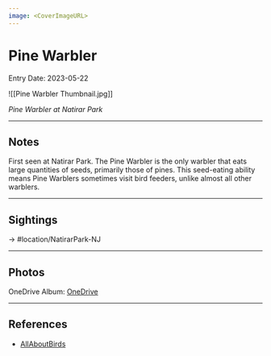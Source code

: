 ```yaml
---
image: <CoverImageURL>
---
```


# Pine Warbler
Entry Date: 2023-05-22

![[Pine Warbler Thumbnail.jpg]]

*Pine Warbler at Natirar Park*

---------------------------------------------------------------
## Notes

First seen at Natirar Park. The Pine Warbler is the only warbler that eats large quantities of seeds, primarily those of pines. This seed-eating ability means Pine Warblers sometimes visit bird feeders, unlike almost all other warblers.

---------------------------------------------------------------
## Sightings

-> #location/NatirarPark-NJ 

---------------------------------------------------------------
## Photos
OneDrive Album: [OneDrive](https://1drv.ms/f/s!AvaIuMdCo_w-hNlQXYLvNM-XxnDwmg?e=GG37Yu)

---------------------------------------------------------------
## References
- [AllAboutBirds](https://www.allaboutbirds.org/guide/Pine_Warbler/overview)